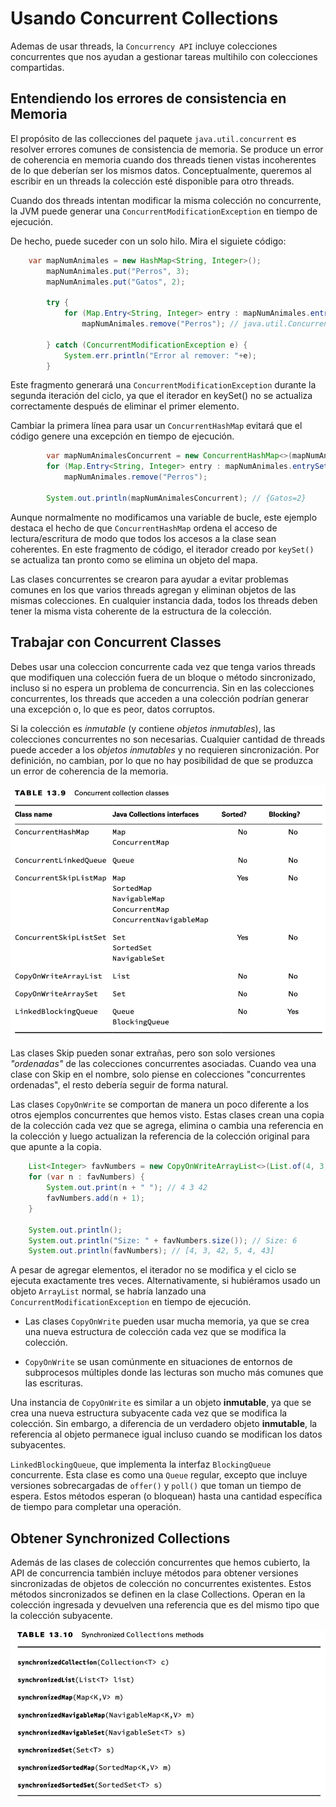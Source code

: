 # Usando Concurrent Collections

Ademas de usar threads, la `Concurrency API` incluye colecciones concurrentes que nos ayudan a gestionar tareas
multihilo con colecciones compartidas.

## Entendiendo los errores de consistencia en Memoria

El propósito de las collecciones del paquete `java.util.concurrent` es resolver errores comunes de consistencia de memoria. Se produce un error de coherencia en memoria cuando dos threads tienen vistas incoherentes de lo que deberían ser los mismos datos. Conceptualmente, queremos al escribir en un threads la colección esté disponible para otro threads.

Cuando dos threads intentan modificar la misma colección no concurrente, la JVM puede generar una `ConcurrentModificationException` en tiempo de ejecución. 

De hecho, puede suceder con un solo hilo. Mira el siguiete código:

```java
    var mapNumAnimales = new HashMap<String, Integer>();
		mapNumAnimales.put("Perros", 3);
		mapNumAnimales.put("Gatos", 2);

		try {
			for (Map.Entry<String, Integer> entry : mapNumAnimales.entrySet()) 
				mapNumAnimales.remove("Perros"); // java.util.ConcurrentModificationException
			
		} catch (ConcurrentModificationException e) {
			System.err.println("Error al remover: "+e);
		}
```

Este fragmento generará una `ConcurrentModificationException` durante la segunda iteración del ciclo, ya que el iterador en keySet() no se actualiza correctamente después de eliminar el primer elemento.

Cambiar la primera línea para usar un `ConcurrentHashMap` evitará que el código genere una excepción en tiempo de ejecución.

```java
    	var mapNumAnimalesConcurrent = new ConcurrentHashMap<>(mapNumAnimales);
		for (Map.Entry<String, Integer> entry : mapNumAnimales.entrySet()) 
			mapNumAnimales.remove("Perros");
		
		System.out.println(mapNumAnimalesConcurrent); // {Gatos=2}

```

Aunque normalmente no modificamos una variable de bucle, este ejemplo destaca el hecho de que `ConcurrentHashMap` ordena el acceso de lectura/escritura de modo que todos los accesos a la clase sean coherentes. En este fragmento de código, el iterador creado por `keySet()` se actualiza tan pronto como se elimina un objeto del mapa.

Las clases concurrentes se crearon para ayudar a evitar problemas comunes en los que varios threads agregan y eliminan objetos de las mismas colecciones. En cualquier instancia dada, todos los threads deben tener la misma vista coherente de la estructura de la colección.

## Trabajar con Concurrent Classes

Debes usar una coleccion concurrente cada vez que tenga varios threads que modifiquen una colección fuera de un bloque o método sincronizado, incluso si no espera un problema de concurrencia. Sin en las colecciones concurrentes, los threads que acceden a una colección podrían generar una excepción o, lo que es peor, datos corruptos.

Si la colección es *inmutable* (y contiene *objetos inmutables*), las colecciones concurrentes no son necesarias. Cualquier cantidad de threads puede acceder a los *objetos inmutables* y no requieren sincronización. Por definición, no cambian, por lo que no hay posibilidad de que se produzca un error de coherencia de la memoria.

![](resources/FigureCol1.JPG)

Las clases Skip pueden sonar extrañas, pero son solo versiones *"ordenadas"* de las colecciones concurrentes asociadas. Cuando vea una clase con Skip en el nombre, solo piense en colecciones "concurrentes ordenadas", el resto debería seguir de forma natural.

Las clases `CopyOnWrite` se comportan de manera un poco diferente a los otros ejemplos concurrentes que hemos visto. Estas clases crean una copia de la colección cada vez que se agrega, elimina o cambia una referencia en la colección y luego actualizan la referencia de la colección original para que apunte a la copia.

```java
    List<Integer> favNumbers = new CopyOnWriteArrayList<>(List.of(4, 3, 42));
    for (var n : favNumbers) {
        System.out.print(n + " "); // 4 3 42
        favNumbers.add(n + 1);
    }

    System.out.println();
    System.out.println("Size: " + favNumbers.size()); // Size: 6
    System.out.println(favNumbers); // [4, 3, 42, 5, 4, 43]
```

A pesar de agregar elementos, el iterador no se modifica y el ciclo se ejecuta exactamente tres veces. Alternativamente, si hubiéramos usado un objeto `ArrayList` normal, se habría lanzado una `ConcurrentModificationException` en tiempo de ejecución. 

- Las clases `CopyOnWrite` pueden usar mucha memoria, ya que se crea una nueva estructura de colección cada vez que se modifica la colección. 

- `CopyOnWrite` se usan comúnmente en situaciones de entornos de subprocesos múltiples donde las lecturas son mucho más comunes que las escrituras.

Una instancia de `CopyOnWrite` es similar a un objeto **inmutable**, ya que se crea una nueva estructura subyacente cada vez que se modifica la colección. Sin embargo, a diferencia de un verdadero objeto **inmutable**, la referencia al objeto permanece igual incluso cuando se modifican los datos subyacentes.

`LinkedBlockingQueue`, que implementa la interfaz `BlockingQueue` concurrente. Esta clase es como una `Queue` regular, excepto que incluye versiones sobrecargadas de `offer()` y `poll()` que toman un tiempo de espera. Estos métodos esperan (o bloquean) hasta una cantidad específica de tiempo para completar una operación.

## Obtener Synchronized Collections

Además de las clases de colección concurrentes que hemos cubierto, la API de concurrencia también incluye métodos para obtener versiones sincronizadas de objetos de colección no concurrentes existentes. Estos métodos sincronizados se definen en la clase Collections. Operan en la colección ingresada y devuelven una referencia que es del mismo tipo que la colección subyacente.

![](resources/FigureCol2.JPG)
